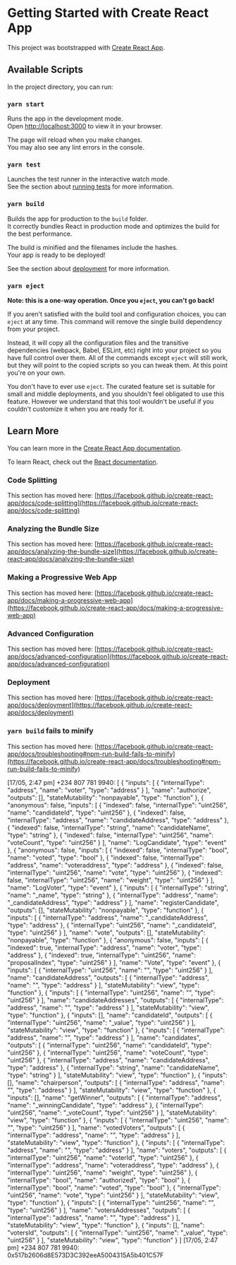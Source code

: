 # Getting Started with Create React App

This project was bootstrapped with [Create React App](https://github.com/facebook/create-react-app).

## Available Scripts

In the project directory, you can run:

### `yarn start`

Runs the app in the development mode.\
Open [http://localhost:3000](http://localhost:3000) to view it in your browser.

The page will reload when you make changes.\
You may also see any lint errors in the console.

### `yarn test`

Launches the test runner in the interactive watch mode.\
See the section about [running tests](https://facebook.github.io/create-react-app/docs/running-tests) for more information.

### `yarn build`

Builds the app for production to the `build` folder.\
It correctly bundles React in production mode and optimizes the build for the best performance.

The build is minified and the filenames include the hashes.\
Your app is ready to be deployed!

See the section about [deployment](https://facebook.github.io/create-react-app/docs/deployment) for more information.

### `yarn eject`

**Note: this is a one-way operation. Once you `eject`, you can't go back!**

If you aren't satisfied with the build tool and configuration choices, you can `eject` at any time. This command will remove the single build dependency from your project.

Instead, it will copy all the configuration files and the transitive dependencies (webpack, Babel, ESLint, etc) right into your project so you have full control over them. All of the commands except `eject` will still work, but they will point to the copied scripts so you can tweak them. At this point you're on your own.

You don't have to ever use `eject`. The curated feature set is suitable for small and middle deployments, and you shouldn't feel obligated to use this feature. However we understand that this tool wouldn't be useful if you couldn't customize it when you are ready for it.

## Learn More

You can learn more in the [Create React App documentation](https://facebook.github.io/create-react-app/docs/getting-started).

To learn React, check out the [React documentation](https://reactjs.org/).

### Code Splitting

This section has moved here: [https://facebook.github.io/create-react-app/docs/code-splitting](https://facebook.github.io/create-react-app/docs/code-splitting)

### Analyzing the Bundle Size

This section has moved here: [https://facebook.github.io/create-react-app/docs/analyzing-the-bundle-size](https://facebook.github.io/create-react-app/docs/analyzing-the-bundle-size)

### Making a Progressive Web App

This section has moved here: [https://facebook.github.io/create-react-app/docs/making-a-progressive-web-app](https://facebook.github.io/create-react-app/docs/making-a-progressive-web-app)

### Advanced Configuration

This section has moved here: [https://facebook.github.io/create-react-app/docs/advanced-configuration](https://facebook.github.io/create-react-app/docs/advanced-configuration)

### Deployment

This section has moved here: [https://facebook.github.io/create-react-app/docs/deployment](https://facebook.github.io/create-react-app/docs/deployment)

### `yarn build` fails to minify

This section has moved here: [https://facebook.github.io/create-react-app/docs/troubleshooting#npm-run-build-fails-to-minify](https://facebook.github.io/create-react-app/docs/troubleshooting#npm-run-build-fails-to-minify)

[17/05, 2:47 pm] +234 807 781 9940: [ { "inputs": [ { "internalType": "address", "name": "voter", "type": "address" } ], "name": "authorize", "outputs": [], "stateMutability": "nonpayable", "type": "function" }, { "anonymous": false, "inputs": [ { "indexed": false, "internalType": "uint256", "name": "candidateId", "type": "uint256" }, { "indexed": false, "internalType": "address", "name": "candidateAddress", "type": "address" }, { "indexed": false, "internalType": "string", "name": "candidateName", "type": "string" }, { "indexed": false, "internalType": "uint256", "name": "voteCount", "type": "uint256" } ], "name": "LogCandidate", "type": "event" }, { "anonymous": false, "inputs": [ { "indexed": false, "internalType": "bool", "name": "voted", "type": "bool" }, { "indexed": false, "internalType": "address", "name": "voteraddress", "type": "address" }, { "indexed": false, "internalType": "uint256", "name": "vote", "type": "uint256" }, { "indexed": false, "internalType": "uint256", "name": "weight", "type": "uint256" } ], "name": "LogVoter", "type": "event" }, { "inputs": [ { "internalType": "string", "name": "_name", "type": "string" }, { "internalType": "address", "name": "_candidateAddress", "type": "address" } ], "name": "registerCandidate", "outputs": [], "stateMutability": "nonpayable", "type": "function" }, { "inputs": [ { "internalType": "address", "name": "_candidateAddress", "type": "address" }, { "internalType": "uint256", "name": "_candidateId", "type": "uint256" } ], "name": "vote", "outputs": [], "stateMutability": "nonpayable", "type": "function" }, { "anonymous": false, "inputs": [ { "indexed": true, "internalType": "address", "name": "voter", "type": "address" }, { "indexed": true, "internalType": "uint256", "name": "proposalIndex", "type": "uint256" } ], "name": "Vote", "type": "event" }, { "inputs": [ { "internalType": "uint256", "name": "", "type": "uint256" } ], "name": "candidateAddress", "outputs": [ { "internalType": "address", "name": "", "type": "address" } ], "stateMutability": "view", "type": "function" }, { "inputs": [ { "internalType": "uint256", "name": "", "type": "uint256" } ], "name": "candidateAddresses", "outputs": [ { "internalType": "address", "name": "", "type": "address" } ], "stateMutability": "view", "type": "function" }, { "inputs": [], "name": "candidateId", "outputs": [ { "internalType": "uint256", "name": "_value", "type": "uint256" } ], "stateMutability": "view", "type": "function" }, { "inputs": [ { "internalType": "address", "name": "", "type": "address" } ], "name": "candidates", "outputs": [ { "internalType": "uint256", "name": "candidateId", "type": "uint256" }, { "internalType": "uint256", "name": "voteCount", "type": "uint256" }, { "internalType": "address", "name": "candidateAddress", "type": "address" }, { "internalType": "string", "name": "candidateName", "type": "string" } ], "stateMutability": "view", "type": "function" }, { "inputs": [], "name": "chairperson", "outputs": [ { "internalType": "address", "name": "", "type": "address" } ], "stateMutability": "view", "type": "function" }, { "inputs": [], "name": "getWinner", "outputs": [ { "internalType": "address", "name": "_winningCandidate", "type": "address" }, { "internalType": "uint256", "name": "_voteCount", "type": "uint256" } ], "stateMutability": "view", "type": "function" }, { "inputs": [ { "internalType": "uint256", "name": "", "type": "uint256" } ], "name": "votedVoters", "outputs": [ { "internalType": "address", "name": "", "type": "address" } ], "stateMutability": "view", "type": "function" }, { "inputs": [ { "internalType": "address", "name": "", "type": "address" } ], "name": "voters", "outputs": [ { "internalType": "uint256", "name": "voterId", "type": "uint256" }, { "internalType": "address", "name": "voteraddress", "type": "address" }, { "internalType": "uint256", "name": "weight", "type": "uint256" }, { "internalType": "bool", "name": "authorized", "type": "bool" }, { "internalType": "bool", "name": "voted", "type": "bool" }, { "internalType": "uint256", "name": "vote", "type": "uint256" } ], "stateMutability": "view", "type": "function" }, { "inputs": [ { "internalType": "uint256", "name": "", "type": "uint256" } ], "name": "votersAddresses", "outputs": [ { "internalType": "address", "name": "", "type": "address" } ], "stateMutability": "view", "type": "function" }, { "inputs": [], "name": "votersId", "outputs": [ { "internalType": "uint256", "name": "_value", "type": "uint256" } ], "stateMutability": "view", "type": "function" } ]
[17/05, 2:47 pm] +234 807 781 9940: 0x517b2606d8E573D3C392eeA5004315A5b401C57F
